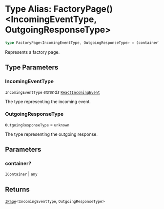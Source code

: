 # Type Alias: FactoryPage()\<IncomingEventType, OutgoingResponseType\>

```ts
type FactoryPage<IncomingEventType, OutgoingResponseType> = (container?) => IPage<IncomingEventType, OutgoingResponseType>;
```

Represents a factory page.

## Type Parameters

### IncomingEventType

`IncomingEventType` *extends* [`ReactIncomingEvent`](ReactIncomingEvent.md)

The type representing the incoming event.

### OutgoingResponseType

`OutgoingResponseType` = `unknown`

The type representing the outgoing response.

## Parameters

### container?

`IContainer` | `any`

## Returns

[`IPage`](../interfaces/IPage.md)\<`IncomingEventType`, `OutgoingResponseType`\>

